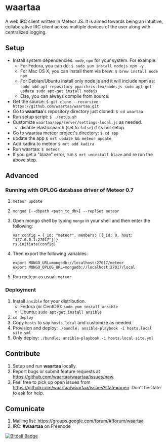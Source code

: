 # waartaa

A web IRC client written in Meteor JS. It is aimed towards being an intuitive, collaborative IRC client across
multiple devices of the user along with centralized logging.


## Setup

- Install system dependencies: ``node``, ``npm`` for your system. For example:
    - For Fedora, you can do: ``$ sudo yum install nodejs npm -y``
    - For Mac OS X, you can install them via brew: ``$ brew install node npm``
    - For Debian/Ubuntu install only node.js and it will include npm as: 
                                           ``sudo add-apt-repository ppa:chris-lea/node.js
                                             sudo apt-get update
                                             sudo apt-get install nodejs``
    - Else, you can always compile from source.
- Get the source: ``$ git clone --recursive https://github.com/waartaa/waartaa.git``
- Go to **waartaa**'s repository directory just cloned: ``$ cd waartaa``
- Run setup script: ``$ ./setup.sh``
- Customize ``waartaa/app/server/settings-local.js`` as needed.
  - disable elasticsearch (set to ``false``) if its not setup.
- Go to waartaa meteor project's directory: ``$ cd app``
- update the app ``$ mrt update && meteor update``
- Add kadira to meteor ``$ mrt add kadira``
- Run waartaa: ``$ meteor``
- If you get a "blaze" error, run ``$ mrt uninstall blaze`` and re run the above step.

## Advanced

### Running with OPLOG database driver of Meteor 0.7

1. ``meteor update``
1. ``mongod [--dbpath <path_to_db>] --replSet meteor``
1. Open mongo shell by typing ``mongo`` in your shell and then enter the
   following:

   ```
   var config = {_id: "meteor", members: [{_id: 0, host: "127.0.0.1:27017"}]}
   rs.initiate(config)
   ```

1. Then export the following variables:

   ```
   export MONGO_URL=mongodb://localhost:27017/meteor
   export MONGO_OPLOG_URL=mongodb://localhost:27017/local
   ```

1. Run meteor as usual: ``meteor``

### Deployment

1. Install ``ansible`` for your distribution.
   - Fedora (or CentOS): ``sudo yum install ansible``
   - Ubuntu: ``sudo apt-get install ansible``
1. ``cd deploy``
1. Copy ``hosts`` to say ``hosts.local`` and customize as needed.
1. Provision and deploy: ``./bundle; ansible-playbook -i hosts.local site.yml``
1. Only deploy: ``./bundle; ansible-playbook -i hosts.local site.yml``


## Contribute

1. Setup and run **waartaa** locally.
2. Report bugs or submit feature requests at https://github.com/waartaa/waartaa/issues/new.
3. Feel free to pick up open issues from https://github.com/waartaa/waartaa/issues?state=open. Don't hesitate to ask for help.


## Comunicate

1. Mailing list: https://groups.google.com/forum/#!forum/waartaa
1. IRC: **#waartaa** on Freenode



[![Bitdeli Badge](https://d2weczhvl823v0.cloudfront.net/waartaa/waartaa/trend.png)](https://bitdeli.com/free "Bitdeli Badge")

